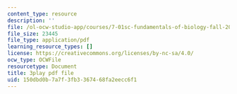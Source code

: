 ```yaml
---
content_type: resource
description: ''
file: /ol-ocw-studio-app/courses/7-01sc-fundamentals-of-biology-fall-2011/150dbd0b7a7f3fb3367468fa2eecc6f1_tMr9XH64rtM.pdf
file_size: 23445
file_type: application/pdf
learning_resource_types: []
license: https://creativecommons.org/licenses/by-nc-sa/4.0/
ocw_type: OCWFile
resourcetype: Document
title: 3play pdf file
uid: 150dbd0b-7a7f-3fb3-3674-68fa2eecc6f1
---
```

